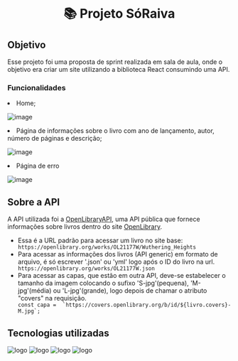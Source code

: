 <h1 text align="center"> 📚 Projeto SóRaiva</h1>

<h2>Objetivo</h2>
Esse projeto foi uma proposta de sprint realizada em sala de aula, onde o objetivo era criar um site utilizando a biblioteca React consumindo uma API.


<h3>Funcionalidades</h3>
<li>Home;</li>

![image](https://github.com/LucasSan1/Livraria/assets/131712297/833f9e6a-0849-4d53-bbfb-8fb799ad41b4)

<li>Página de informações sobre o livro com ano de lançamento, autor, número de páginas e descrição;</li>

![image](https://github.com/LucasSan1/Livraria/assets/131712297/e75e3f33-fd74-41d0-93a6-02561e43ac27)

<li>Página de erro</li>

![image](https://github.com/LucasSan1/Livraria/assets/131712297/dbaf57d5-76fc-47d9-b928-c3bd0825fcbe)


<h2>Sobre a API</h2>
A API utilizada foi a <a href="https://openlibrary.org/dev/docs/api/books">OpenLibraryAPI</a>, uma API pública que fornece informações sobre livros dentro do site <a href="https://openlibrary.org">OpenLibrary</a>. 


<ul>
  <li>Essa é a URL padrão para acessar um livro no site base:</li>
  <code>https://openlibrary.org/works/OL21177W/Wuthering_Heights</code>

  <li>Para acessar as informações dos livros (API generic) em formato de arquivo, é só escrever '.json' ou 'yml' logo após o ID do livro na url. </li>
  <code>https://openlibrary.org/works/OL21177W.json</code>
  
  <li>Para acessar as capas, que estão em outra API, deve-se estabelecer o tamanho da imagem colocando o sufixo 'S-jpg'(pequena), 'M-jpg'(média) ou 'L-jpg'(grande), logo depois de chamar o atributo "covers" na requisição.
  </li>
  <code>const capa =  `https://covers.openlibrary.org/b/id/${livro.covers}-M.jpg`;</code>
</ul>

<h2>Tecnologias utilizadas</h2>
<img src="https://img.shields.io/badge/CSS3-1572B6?style=for-the-badge&logo=css3&logoColor=white" alt="logo">
<img src="https://img.shields.io/badge/HTML5-E34F26?style=for-the-badge&logo=html5&logoColor=white" alt="logo">
<img src="https://img.shields.io/badge/json-5E5C5C?style=for-the-badge&logo=json&logoColor=white" alt="logo">
<img src="https://img.shields.io/badge/React-20232A?style=for-the-badge&logo=react&logoColor=61DAFB" alt="logo">
